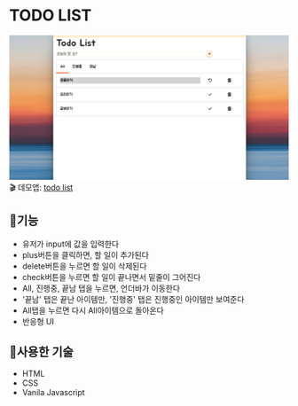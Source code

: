 # TODO LIST
![todoList](./images/todo.PNG)
:clapper: 데모앱: [todo list](https://todolist-std.netlify.app/)
## :memo:기능
+ 유저가 input에 값을 입력한다
+ plus버튼을 클릭하면, 할 일이 추가된다
+ delete버튼을 누르면 할 일이 삭제된다
+ check버튼을 누르면 할 일이 끝나면서 밑줄이 그어진다
+ All, 진행중, 끝남 탭을 누르면, 언더바가 이동한다
+ '끝남' 탭은 끝난 아이템만, '진행중' 탭은 진행중인 아이템만 보여준다
+ All탭을 누르면 다시 All아이템으로 돌아온다
+ 반응형 UI

## :hammer:사용한 기술
+ HTML
+ CSS
+ Vanila Javascript
